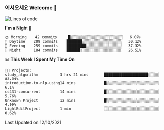 ### 어서오세요 Welcome 👋

<!--START_SECTION:waka-->
![Lines of code](https://img.shields.io/badge/From%20Hello%20World%20I%27ve%20Written-452562%20lines%20of%20code-blue)

**I'm a Night 🦉** 

```text
🌞 Morning    42 commits     █░░░░░░░░░░░░░░░░░░░░░░░░   6.05% 
🌆 Daytime    209 commits    ███████░░░░░░░░░░░░░░░░░░   30.12% 
🌃 Evening    259 commits    █████████░░░░░░░░░░░░░░░░   37.32% 
🌙 Night      184 commits    ██████░░░░░░░░░░░░░░░░░░░   26.51%

```


📊 **This Week I Spent My Time On** 

```text
🐱‍💻 Projects: 
study_algorithm          3 hrs 21 mins       ████████████████████░░░░░   82.54% 
introduction-to-nlp-using14 mins             █░░░░░░░░░░░░░░░░░░░░░░░░   6.1% 
cs431-concurrent         14 mins             █░░░░░░░░░░░░░░░░░░░░░░░░   5.76% 
Unknown Project          12 mins             █░░░░░░░░░░░░░░░░░░░░░░░░   4.99% 
LightEditProject         1 min               ░░░░░░░░░░░░░░░░░░░░░░░░░   0.62%

```


 Last Updated on 12/10/2021
<!--END_SECTION:waka-->
